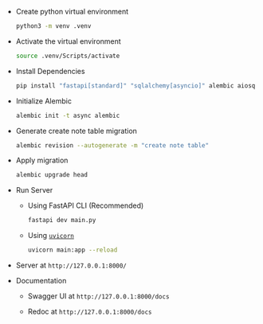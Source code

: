 - Create python virtual environment

  ```bash
  python3 -m venv .venv
  ```

- Activate the virtual environment

  ```bash
  source .venv/Scripts/activate
  ```

- Install Dependencies

    ```bash
    pip install "fastapi[standard]" "sqlalchemy[asyncio]" alembic aiosqlite
    ```

- Initialize Alembic  

  ```bash
  alembic init -t async alembic
  ```

- Generate create note table migration

    ```bash
    alembic revision --autogenerate -m "create note table"
    ```

- Apply migration

    ```bash
    alembic upgrade head
    ```

- Run Server

  - Using FastAPI CLI (Recommended)

    ```bash
    fastapi dev main.py
    ```

  - Using [`uvicorn`](https://www.uvicorn.org/)

    ```bash
    uvicorn main:app --reload
    ```

- Server at `http://127.0.0.1:8000/`

- Documentation

  - Swagger UI at `http://127.0.0.1:8000/docs`

  - Redoc at `http://127.0.0.1:8000/docs`
